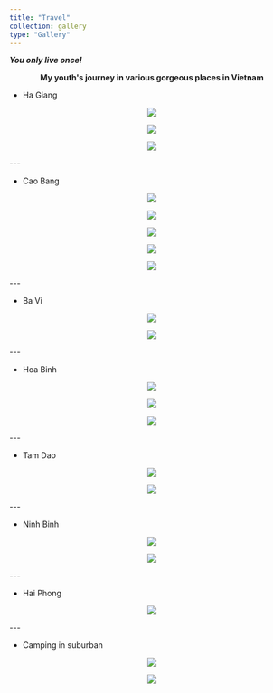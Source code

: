 ```yaml
---
title: "Travel"
collection: gallery
type: "Gallery"
---
```


***You only live once!***

<center>
<b> My youth's journey in various gorgeous places in Vietnam </b>
</center>


* Ha Giang 

<p align="center">
  <img src="/images/gallery/Travel/1.JPG">
</p>

<p align="center">
  <img src="/images/gallery/Travel/2.JPG">
</p>

<p align="center">
  <img src="/images/gallery/Travel/3.JPG">
</p>
---

* Cao Bang

<p align="center">
  <img src="/images/gallery/Travel/4.JPG">
</p>

<p align="center">
  <img src="/images/gallery/Travel/5.JPG">
</p>

<p align="center">
  <img src="/images/gallery/Travel/6.JPG">
</p>

<p align="center">
  <img src="/images/gallery/Travel/7.JPG">
</p>

<p align="center">
  <img src="/images/gallery/Travel/8.JPG">
</p>
---

* Ba Vi

<p align="center">
  <img src="/images/gallery/Travel/9.JPG">
</p>

<p align="center">
  <img src="/images/gallery/Travel/10.JPG">
</p>
---

* Hoa Binh

<p align="center">
  <img src="/images/gallery/Travel/11.JPG">
</p>

<p align="center">
  <img src="/images/gallery/Travel/12.jpg">
</p>

<p align="center">
  <img src="/images/gallery/Travel/13.JPG">
</p>
---

* Tam Dao

<p align="center">
  <img src="/images/gallery/Travel/14.jpg">
</p>

<p align="center">
  <img src="/images/gallery/Travel/15.jpg">
</p>
---

* Ninh Binh

<p align="center">
  <img src="/images/gallery/Travel/16.JPG">
</p>

<p align="center">
  <img src="/images/gallery/Travel/17.jpg">
</p>
---

* Hai Phong

<p align="center">
  <img src="/images/gallery/Travel/18.jpg">
</p>
---

* Camping in suburban

<p align="center">
  <img src="/images/gallery/Travel/19.JPG">
</p>

<p align="center">
  <img src="/images/gallery/Travel/20.jpg">
</p>

